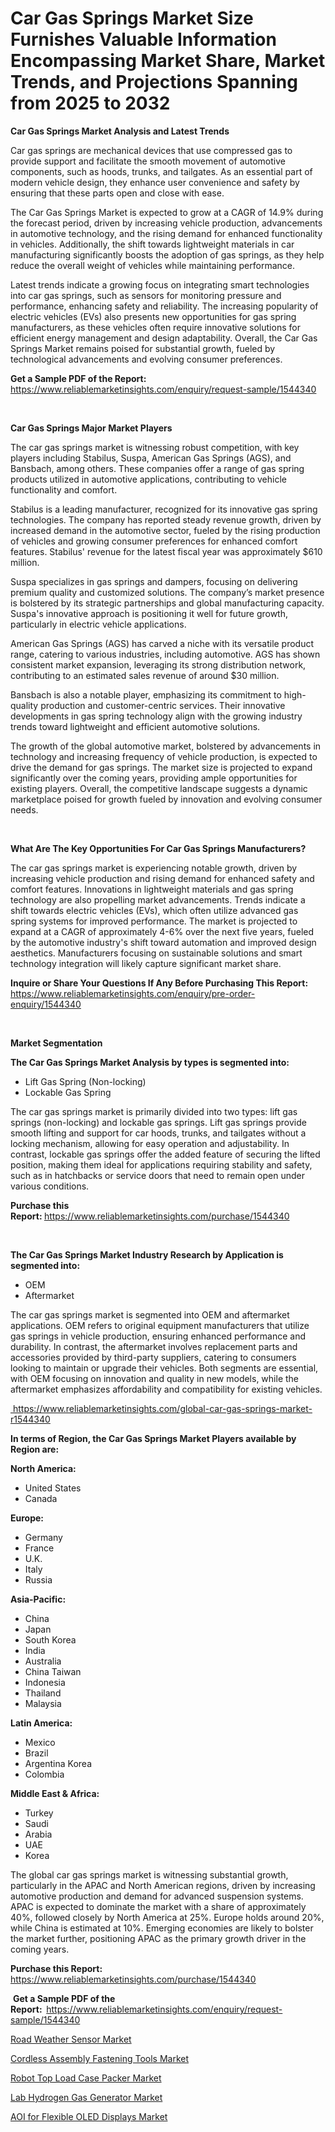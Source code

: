 <p><h1>Car Gas Springs Market Size Furnishes Valuable Information Encompassing Market Share, Market Trends, and Projections Spanning from 2025 to 2032</h1></p><p><strong>Car Gas Springs Market Analysis and Latest Trends</strong></p>
<p><p>Car gas springs are mechanical devices that use compressed gas to provide support and facilitate the smooth movement of automotive components, such as hoods, trunks, and tailgates. As an essential part of modern vehicle design, they enhance user convenience and safety by ensuring that these parts open and close with ease.</p><p>The Car Gas Springs Market is expected to grow at a CAGR of 14.9% during the forecast period, driven by increasing vehicle production, advancements in automotive technology, and the rising demand for enhanced functionality in vehicles. Additionally, the shift towards lightweight materials in car manufacturing significantly boosts the adoption of gas springs, as they help reduce the overall weight of vehicles while maintaining performance.</p><p>Latest trends indicate a growing focus on integrating smart technologies into car gas springs, such as sensors for monitoring pressure and performance, enhancing safety and reliability. The increasing popularity of electric vehicles (EVs) also presents new opportunities for gas spring manufacturers, as these vehicles often require innovative solutions for efficient energy management and design adaptability. Overall, the Car Gas Springs Market remains poised for substantial growth, fueled by technological advancements and evolving consumer preferences.</p></p>
<p><strong>Get a Sample PDF of the Report:&nbsp;</strong> <a href="https://www.reliablemarketinsights.com/enquiry/request-sample/1544340?utm_campaign=3209&utm_medium=2&utm_source=Github&utm_content=ia&utm_term=30032025&utm_id=car-gas-springs">https://www.reliablemarketinsights.com/enquiry/request-sample/1544340</a></p>
<p>&nbsp;</p>
<p><strong>Car Gas Springs Major Market Players</strong></p>
<p><p>The car gas springs market is witnessing robust competition, with key players including Stabilus, Suspa, American Gas Springs (AGS), and Bansbach, among others. These companies offer a range of gas spring products utilized in automotive applications, contributing to vehicle functionality and comfort.</p><p>Stabilus is a leading manufacturer, recognized for its innovative gas spring technologies. The company has reported steady revenue growth, driven by increased demand in the automotive sector, fueled by the rising production of vehicles and growing consumer preferences for enhanced comfort features. Stabilus' revenue for the latest fiscal year was approximately $610 million.</p><p>Suspa specializes in gas springs and dampers, focusing on delivering premium quality and customized solutions. The company’s market presence is bolstered by its strategic partnerships and global manufacturing capacity. Suspa's innovative approach is positioning it well for future growth, particularly in electric vehicle applications.</p><p>American Gas Springs (AGS) has carved a niche with its versatile product range, catering to various industries, including automotive. AGS has shown consistent market expansion, leveraging its strong distribution network, contributing to an estimated sales revenue of around $30 million.</p><p>Bansbach is also a notable player, emphasizing its commitment to high-quality production and customer-centric services. Their innovative developments in gas spring technology align with the growing industry trends toward lightweight and efficient automotive solutions.</p><p>The growth of the global automotive market, bolstered by advancements in technology and increasing frequency of vehicle production, is expected to drive the demand for gas springs. The market size is projected to expand significantly over the coming years, providing ample opportunities for existing players. Overall, the competitive landscape suggests a dynamic marketplace poised for growth fueled by innovation and evolving consumer needs.</p></p>
<p>&nbsp;</p>
<p><strong>What Are The Key Opportunities For Car Gas Springs Manufacturers?</strong></p>
<p><p>The car gas springs market is experiencing notable growth, driven by increasing vehicle production and rising demand for enhanced safety and comfort features. Innovations in lightweight materials and gas spring technology are also propelling market advancements. Trends indicate a shift towards electric vehicles (EVs), which often utilize advanced gas spring systems for improved performance. The market is projected to expand at a CAGR of approximately 4-6% over the next five years, fueled by the automotive industry's shift toward automation and improved design aesthetics. Manufacturers focusing on sustainable solutions and smart technology integration will likely capture significant market share.</p></p>
<p><strong>Inquire or Share Your Questions If Any Before Purchasing This Report:</strong> <a href="https://www.reliablemarketinsights.com/enquiry/pre-order-enquiry/1544340?utm_campaign=3209&utm_medium=2&utm_source=Github&utm_content=ia&utm_term=30032025&utm_id=car-gas-springs">https://www.reliablemarketinsights.com/enquiry/pre-order-enquiry/1544340</a></p>
<p>&nbsp;</p>
<p><strong>Market Segmentation</strong></p>
<p><strong>The Car Gas Springs Market Analysis by types is segmented into:</strong></p>
<p><ul><li>Lift Gas Spring (Non-locking)</li><li>Lockable Gas Spring</li></ul></p>
<p><p>The car gas springs market is primarily divided into two types: lift gas springs (non-locking) and lockable gas springs. Lift gas springs provide smooth lifting and support for car hoods, trunks, and tailgates without a locking mechanism, allowing for easy operation and adjustability. In contrast, lockable gas springs offer the added feature of securing the lifted position, making them ideal for applications requiring stability and safety, such as in hatchbacks or service doors that need to remain open under various conditions.</p></p>
<p><strong>Purchase this Report:&nbsp;</strong><a href="https://www.reliablemarketinsights.com/purchase/1544340?utm_campaign=3209&utm_medium=2&utm_source=Github&utm_content=ia&utm_term=30032025&utm_id=car-gas-springs">https://www.reliablemarketinsights.com/purchase/1544340</a></p>
<p>&nbsp;</p>
<p><strong>The Car Gas Springs Market Industry Research by Application is segmented into:</strong></p>
<p><ul><li>OEM</li><li>Aftermarket</li></ul></p>
<p><p>The car gas springs market is segmented into OEM and aftermarket applications. OEM refers to original equipment manufacturers that utilize gas springs in vehicle production, ensuring enhanced performance and durability. In contrast, the aftermarket involves replacement parts and accessories provided by third-party suppliers, catering to consumers looking to maintain or upgrade their vehicles. Both segments are essential, with OEM focusing on innovation and quality in new models, while the aftermarket emphasizes affordability and compatibility for existing vehicles.</p></p>
<p><a href="https://www.reliablemarketinsights.com/global-car-gas-springs-market-r1544340?utm_campaign=3209&utm_medium=2&utm_source=Github&utm_content=ia&utm_term=30032025&utm_id=car-gas-springs">&nbsp;https://www.reliablemarketinsights.com/global-car-gas-springs-market-r1544340</a></p>
<p><strong>In terms of Region, the Car Gas Springs Market Players available by Region are:</strong></p>
<p>
    <p> <strong> North America: </strong>
        <ul>
            <li>United States</li>
            <li>Canada</li>
        </ul>
        </p> 
    <p> <strong> Europe: </strong>
        <ul>
            <li>Germany</li>
            <li>France</li>
            <li>U.K.</li>
            <li>Italy</li>
            <li>Russia</li>
        </ul>
        </p> 
    <p> <strong> Asia-Pacific: </strong>
        <ul>
            <li>China</li>
            <li>Japan</li>
            <li>South Korea</li>
            <li>India</li>
            <li>Australia</li>
            <li>China Taiwan</li>
            <li>Indonesia</li>
            <li>Thailand</li>
            <li>Malaysia</li>
        </ul>
        </p> 
    <p> <strong> Latin America: </strong>
        <ul>
            <li>Mexico</li>
            <li>Brazil</li>
            <li>Argentina Korea</li>
            <li>Colombia</li>
        </ul>
        </p> 
    <p> <strong> Middle East & Africa: </strong>
        <ul>
            <li>Turkey</li>
            <li>Saudi</li>
            <li>Arabia</li>
            <li>UAE</li>
            <li>Korea</li>
        </ul>
    </p>
    </p>
<p><p>The global car gas springs market is witnessing substantial growth, particularly in the APAC and North American regions, driven by increasing automotive production and demand for advanced suspension systems. APAC is expected to dominate the market with a share of approximately 40%, followed closely by North America at 25%. Europe holds around 20%, while China is estimated at 10%. Emerging economies are likely to bolster the market further, positioning APAC as the primary growth driver in the coming years.</p></p>
<p><strong>Purchase this Report: </strong><a href="https://www.reliablemarketinsights.com/purchase/1544340?utm_campaign=3209&utm_medium=2&utm_source=Github&utm_content=ia&utm_term=30032025&utm_id=car-gas-springs">https://www.reliablemarketinsights.com/purchase/1544340</a></p>
<p>&nbsp;<strong>Get a Sample PDF of the Report:&nbsp;&nbsp;</strong><a href="https://www.reliablemarketinsights.com/enquiry/request-sample/1544340?utm_campaign=3209&utm_medium=2&utm_source=Github&utm_content=ia&utm_term=30032025&utm_id=car-gas-springs">https://www.reliablemarketinsights.com/enquiry/request-sample/1544340</a></p>
<p><strong></strong></p>
<p><p><a href="https://www.linkedin.com/pulse/growth-projections-road-weather-sensor-market-comprehensive-analysis-2asaf?utm_campaign=3209&utm_medium=2&utm_source=Github&utm_content=ia&utm_term=30032025&utm_id=car-gas-springs">Road Weather Sensor Market</a></p><p><a href="https://www.linkedin.com/pulse/cordless-assembly-fastening-tools-market-scope-offering-deep-zjkbf?utm_campaign=3209&utm_medium=2&utm_source=Github&utm_content=ia&utm_term=30032025&utm_id=car-gas-springs">Cordless Assembly Fastening Tools Market</a></p><p><a href="https://www.linkedin.com/pulse/robot-top-load-case-packer-market-overview-global-trends-qi1af?utm_campaign=3209&utm_medium=2&utm_source=Github&utm_content=ia&utm_term=30032025&utm_id=car-gas-springs">Robot Top Load Case Packer Market</a></p><p><a href="https://www.linkedin.com/pulse/evaluating-impact-latest-trends-lab-hydrogen-gas-generator-qvxif?utm_campaign=3209&utm_medium=2&utm_source=Github&utm_content=ia&utm_term=30032025&utm_id=car-gas-springs">Lab Hydrogen Gas Generator Market</a></p><p><a href="https://www.linkedin.com/pulse/deep-dive-aoi-flexible-oled-displays-market-future-growth-108-3pxlc?utm_campaign=3209&utm_medium=2&utm_source=Github&utm_content=ia&utm_term=30032025&utm_id=car-gas-springs">AOI for Flexible OLED Displays Market</a></p></p>